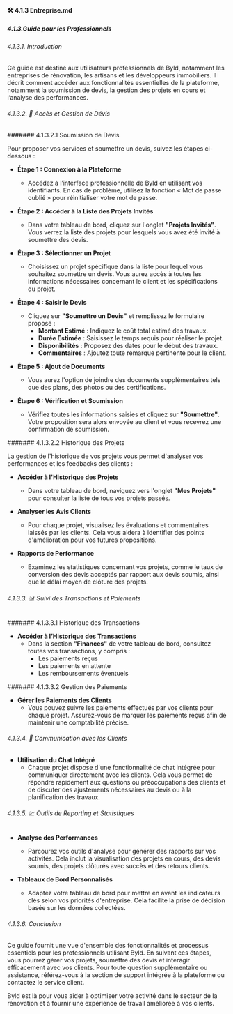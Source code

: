 #### 🛠️ 4.1.3 Entreprise.md

##### 4.1.3.Guide pour les Professionnels

###### 4.1.3.1. Introduction

Ce guide est destiné aux utilisateurs professionnels de Byld, notamment les entreprises de rénovation, les artisans et les développeurs immobiliers. Il décrit comment accéder aux fonctionnalités essentielles de la plateforme, notamment la soumission de devis, la gestion des projets en cours et l’analyse des performances.

###### 4.1.3.2. 💼 Accès et Gestion de Dévis

####### 4.1.3.2.1 Soumission de Devis

Pour proposer vos services et soumettre un devis, suivez les étapes ci-dessous :

- **Étape 1 : Connexion à la Plateforme**
  - Accédez à l’interface professionnelle de Byld en utilisant vos identifiants. En cas de problème, utilisez la fonction « Mot de passe oublié » pour réinitialiser votre mot de passe.

- **Étape 2 : Accéder à la Liste des Projets Invités**
  - Dans votre tableau de bord, cliquez sur l'onglet **"Projets Invités"**. Vous verrez la liste des projets pour lesquels vous avez été invité à soumettre des devis.

- **Étape 3 : Sélectionner un Projet**
  - Choisissez un projet spécifique dans la liste pour lequel vous souhaitez soumettre un devis. Vous aurez accès à toutes les informations nécessaires concernant le client et les spécifications du projet.

- **Étape 4 : Saisir le Devis**
  - Cliquez sur **"Soumettre un Devis"** et remplissez le formulaire proposé :
    - **Montant Estimé** : Indiquez le coût total estimé des travaux.
    - **Durée Estimée** : Saisissez le temps requis pour réaliser le projet.
    - **Disponibilités** : Proposez des dates pour le début des travaux.
    - **Commentaires** : Ajoutez toute remarque pertinente pour le client.
  
- **Étape 5 : Ajout de Documents**
  - Vous aurez l'option de joindre des documents supplémentaires tels que des plans, des photos ou des certifications.

- **Étape 6 : Vérification et Soumission**
  - Vérifiez toutes les informations saisies et cliquez sur **"Soumettre"**. Votre proposition sera alors envoyée au client et vous recevrez une confirmation de soumission.

####### 4.1.3.2.2 Historique des Projets

La gestion de l'historique de vos projets vous permet d'analyser vos performances et les feedbacks des clients :

- **Accéder à l'Historique des Projets**
  - Dans votre tableau de bord, naviguez vers l'onglet **"Mes Projets"** pour consulter la liste de tous vos projets passés.

- **Analyser les Avis Clients**
  - Pour chaque projet, visualisez les évaluations et commentaires laissés par les clients. Cela vous aidera à identifier des points d'amélioration pour vos futures propositions.

- **Rapports de Performance**
  - Examinez les statistiques concernant vos projets, comme le taux de conversion des devis acceptés par rapport aux devis soumis, ainsi que le délai moyen de clôture des projets.

###### 4.1.3.3. 📊 Suivi des Transactions et Paiements

####### 4.1.3.3.1 Historique des Transactions

- **Accéder à l’Historique des Transactions**
  - Dans la section **"Finances"** de votre tableau de bord, consultez toutes vos transactions, y compris :
    - Les paiements reçus
    - Les paiements en attente
    - Les remboursements éventuels

####### 4.1.3.3.2 Gestion des Paiements

- **Gérer les Paiements des Clients**
  - Vous pouvez suivre les paiements effectués par vos clients pour chaque projet. Assurez-vous de marquer les paiements reçus afin de maintenir une comptabilité précise.

###### 4.1.3.4. 🤝 Communication avec les Clients

- **Utilisation du Chat Intégré**
  - Chaque projet dispose d'une fonctionnalité de chat intégrée pour communiquer directement avec les clients. Cela vous permet de répondre rapidement aux questions ou préoccupations des clients et de discuter des ajustements nécessaires au devis ou à la planification des travaux.

###### 4.1.3.5. 📈 Outils de Reporting et Statistiques

- **Analyse des Performances**
  - Parcourez vos outils d'analyse pour générer des rapports sur vos activités. Cela inclut la visualisation des projets en cours, des devis soumis, des projets clôturés avec succès et des retours clients.

- **Tableaux de Bord Personnalisés**
  - Adaptez votre tableau de bord pour mettre en avant les indicateurs clés selon vos priorités d'entreprise. Cela facilite la prise de décision basée sur les données collectées.

###### 4.1.3.6. Conclusion

Ce guide fournit une vue d'ensemble des fonctionnalités et processus essentiels pour les professionnels utilisant Byld. En suivant ces étapes, vous pourrez gérer vos projets, soumettre des devis et interagir efficacement avec vos clients. Pour toute question supplémentaire ou assistance, référez-vous à la section de support intégrée à la plateforme ou contactez le service client.

Byld est là pour vous aider à optimiser votre activité dans le secteur de la rénovation et à fournir une expérience de travail améliorée à vos clients.